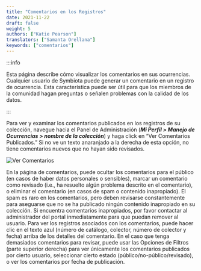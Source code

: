 ```yaml
---
title: "Comentarios en los Registros"
date: 2021-11-22
draft: false
weight: 5
authors: ["Katie Pearson"]
translators: ["Samanta Orellana"]
keywords: ["comentarios"]
---
```


:::info

Esta página describe cómo visualizar los comentarios en sus ocurrencias. Cualquier usuario de Symbiota puede generar un comentario en un registro de ocurrencia. Esta característica puede ser útil para que los miembros de la comunidad hagan preguntas o señalen problemas con la calidad de los datos.

:::

Para ver y examinar los comentarios publicados en los registros de su colección, navegue hacia el Panel de Administración (***Mi Perfil > Manejo de Ocurrencias > nombre de la colección***) y haga click en “Ver Comentarios Publicados.” Si no ve un texto anaranjado a la derecha de esta opción, no tiene comentarios nuevos que no hayan sido revisados.

![Ver Comentarios](/img/examplecomments.png)

En la página de comentarios, puede ocultar los comentarios para el público (en casos de haber datos personales o sensibles), marcar un comentario como revisado (i.e., ha resuelto algún problema descrito en el comentario), o eliminar el comentario (en casos de spam o contenido inapropiado). El spam es raro en los comentarios, pero deben revisarse constantemente para aseguarse que no se ha publicado ningún contenido inapropiado en su colección. Si encuentra comentarios inapropiados, por favor contactar al administrador del portal inmediatamente para que puedan remover al usuario. Para ver los registros asociados con los comentarios, puede hacer clic en el texto azul (número de catálogo, colector, número de colector y fecha) arriba de los detalles del comentario.
En el caso que tenga demasiados comentarios para revisar, puede usar las Opciones de Filtros (parte superior derecha) para ver únicamente los comentarios publicados por cierto usuario, seleccionar cierto estado (público/no-público/revisado), o ver los comentarios por fecha de publicación.
